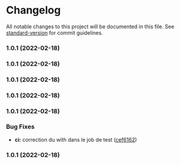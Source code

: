 # Changelog

All notable changes to this project will be documented in this file. See [standard-version](https://github.com/conventional-changelog/standard-version) for commit guidelines.

### 1.0.1 (2022-02-18)

### 1.0.1 (2022-02-18)

### 1.0.1 (2022-02-18)

### 1.0.1 (2022-02-18)

### 1.0.1 (2022-02-18)


### Bug Fixes

* **ci:** correction du with dans le job de test ([cef6162](https://github.com/kilrasemifir/github-action-test/commit/cef61624f82cc8e4cc7873f25107e390ad501384))

### 1.0.1 (2022-02-18)

